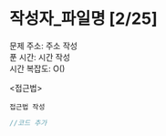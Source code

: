 # 작성자_파일명 [2/25] </br>
문제 주소: 주소 작성 </br>
푼 시간: 시간 작성 </br>
시간 복잡도: O() </br>


<접근법>
```
접근법 작성
```


```java
//코드 추가

```
